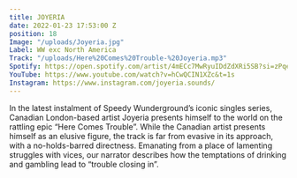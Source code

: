 ```yaml
---
title: JOYERIA
date: 2022-01-23 17:53:00 Z
position: 18
Image: "/uploads/Joyeria.jpg"
Label: WW exc North America
Track: "/uploads/Here%20Comes%20Trouble-%20Joyeria.mp3"
Spotify: https://open.spotify.com/artist/4mECc7MwRyuIDdZdXRi5SB?si=zPqeCy3HT46HbXnWmhUIHQ
YouTube: https://www.youtube.com/watch?v=hCwQCIN1XZc&t=1s
Instagram: https://www.instagram.com/joyeria.sounds/
---
```


In the latest instalment of Speedy Wunderground’s iconic singles series, Canadian London-based artist Joyeria presents himself to the world on the rattling epic “Here Comes Trouble”. While the Canadian artist presents himself as an elusive figure, the track is far from evasive in its approach, with a no-holds-barred directness. Emanating from a place of lamenting struggles with vices, our narrator describes how the temptations of drinking and gambling lead to “trouble closing in”.